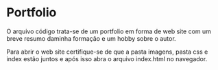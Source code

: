 # Portfolio

O arquivo código trata-se de um portfolio em forma de web site com um breve resumo daminha formação e um hobby sobre o autor.

Para abrir o web site certifique-se de que a pasta imagens, pasta css e index estão juntos e após isso abra o arquivo index.html no navegador.
